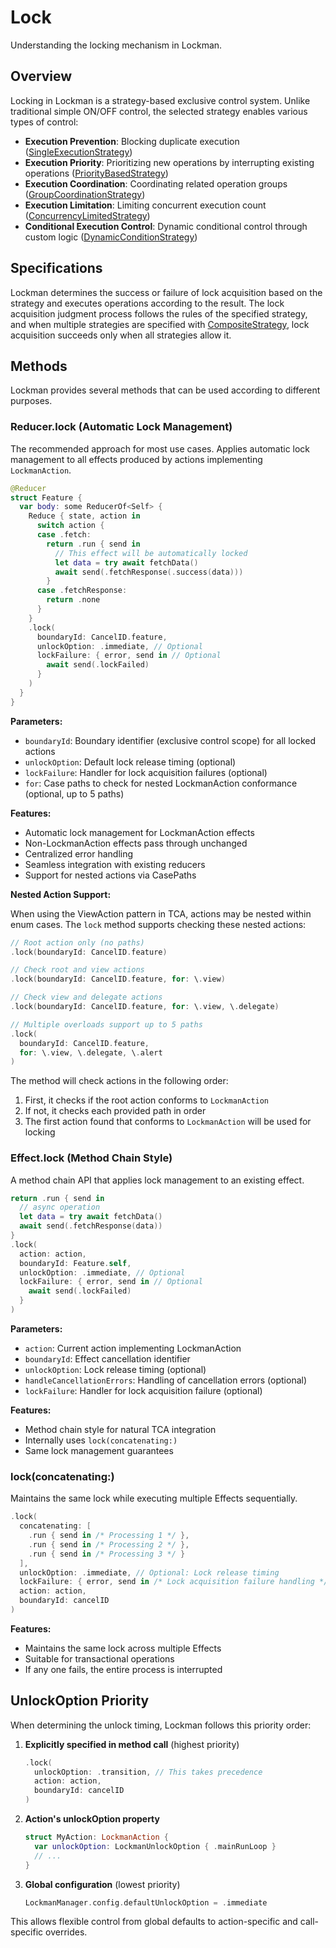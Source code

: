 # Lock

Understanding the locking mechanism in Lockman.

## Overview

Locking in Lockman is a strategy-based exclusive control system. Unlike traditional simple ON/OFF control, the selected strategy enables various types of control:

- **Execution Prevention**: Blocking duplicate execution ([SingleExecutionStrategy](<doc:SingleExecutionStrategy>))
- **Execution Priority**: Prioritizing new operations by interrupting existing operations ([PriorityBasedStrategy](<doc:PriorityBasedStrategy>))
- **Execution Coordination**: Coordinating related operation groups ([GroupCoordinationStrategy](<doc:GroupCoordinationStrategy>))
- **Execution Limitation**: Limiting concurrent execution count ([ConcurrencyLimitedStrategy](<doc:ConcurrencyLimitedStrategy>))
- **Conditional Execution Control**: Dynamic conditional control through custom logic ([DynamicConditionStrategy](<doc:DynamicConditionStrategy>))

## Specifications

Lockman determines the success or failure of lock acquisition based on the strategy and executes operations according to the result. The lock acquisition judgment process follows the rules of the specified strategy, and when multiple strategies are specified with [CompositeStrategy](<doc:CompositeStrategy>), lock acquisition succeeds only when all strategies allow it.

## Methods

Lockman provides several methods that can be used according to different purposes.

### Reducer.lock (Automatic Lock Management)

The recommended approach for most use cases. Applies automatic lock management to all effects produced by actions implementing `LockmanAction`.

```swift
@Reducer
struct Feature {
  var body: some ReducerOf<Self> {
    Reduce { state, action in
      switch action {
      case .fetch:
        return .run { send in
          // This effect will be automatically locked
          let data = try await fetchData()
          await send(.fetchResponse(.success(data)))
        }
      case .fetchResponse:
        return .none
      }
    }
    .lock(
      boundaryId: CancelID.feature,
      unlockOption: .immediate, // Optional
      lockFailure: { error, send in // Optional
        await send(.lockFailed)
      }
    )
  }
}
```

**Parameters:**
- `boundaryId`: Boundary identifier (exclusive control scope) for all locked actions
- `unlockOption`: Default lock release timing (optional)
- `lockFailure`: Handler for lock acquisition failures (optional)
- `for`: Case paths to check for nested LockmanAction conformance (optional, up to 5 paths)

**Features:**
- Automatic lock management for LockmanAction effects
- Non-LockmanAction effects pass through unchanged
- Centralized error handling
- Seamless integration with existing reducers
- Support for nested actions via CasePaths

**Nested Action Support:**

When using the ViewAction pattern in TCA, actions may be nested within enum cases. The `lock` method supports checking these nested actions:

```swift
// Root action only (no paths)
.lock(boundaryId: CancelID.feature)

// Check root and view actions
.lock(boundaryId: CancelID.feature, for: \.view)

// Check view and delegate actions
.lock(boundaryId: CancelID.feature, for: \.view, \.delegate)

// Multiple overloads support up to 5 paths
.lock(
  boundaryId: CancelID.feature,
  for: \.view, \.delegate, \.alert
)
```

The method will check actions in the following order:
1. First, it checks if the root action conforms to `LockmanAction`
2. If not, it checks each provided path in order
3. The first action found that conforms to `LockmanAction` will be used for locking

### Effect.lock (Method Chain Style)

A method chain API that applies lock management to an existing effect.

```swift
return .run { send in
  // async operation
  let data = try await fetchData()
  await send(.fetchResponse(data))
}
.lock(
  action: action,
  boundaryId: Feature.self,
  unlockOption: .immediate, // Optional
  lockFailure: { error, send in // Optional
    await send(.lockFailed)
  }
)
```

**Parameters:**
- `action`: Current action implementing LockmanAction
- `boundaryId`: Effect cancellation identifier
- `unlockOption`: Lock release timing (optional)
- `handleCancellationErrors`: Handling of cancellation errors (optional)
- `lockFailure`: Handler for lock acquisition failure (optional)

**Features:**
- Method chain style for natural TCA integration
- Internally uses `lock(concatenating:)`
- Same lock management guarantees

### lock(concatenating:)

Maintains the same lock while executing multiple Effects sequentially.

```swift
.lock(
  concatenating: [
    .run { send in /* Processing 1 */ },
    .run { send in /* Processing 2 */ },
    .run { send in /* Processing 3 */ }
  ],
  unlockOption: .immediate, // Optional: Lock release timing
  lockFailure: { error, send in /* Lock acquisition failure handling */ }, // Optional
  action: action,
  boundaryId: cancelID
)
```

**Features:**
- Maintains the same lock across multiple Effects
- Suitable for transactional operations
- If any one fails, the entire process is interrupted


## UnlockOption Priority

When determining the unlock timing, Lockman follows this priority order:

1. **Explicitly specified in method call** (highest priority)
   ```swift
   .lock(
     unlockOption: .transition, // This takes precedence
     action: action,
     boundaryId: cancelID
   )
   ```

2. **Action's unlockOption property**
   ```swift
   struct MyAction: LockmanAction {
     var unlockOption: LockmanUnlockOption { .mainRunLoop }
     // ...
   }
   ```

3. **Global configuration** (lowest priority)
   ```swift
   LockmanManager.config.defaultUnlockOption = .immediate
   ```

This allows flexible control from global defaults to action-specific and call-specific overrides.

